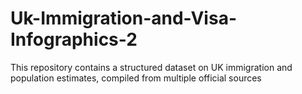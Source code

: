 # Uk-Immigration-and-Visa-Infographics-2
This repository contains a structured dataset on UK immigration and population estimates, compiled from multiple official sources
